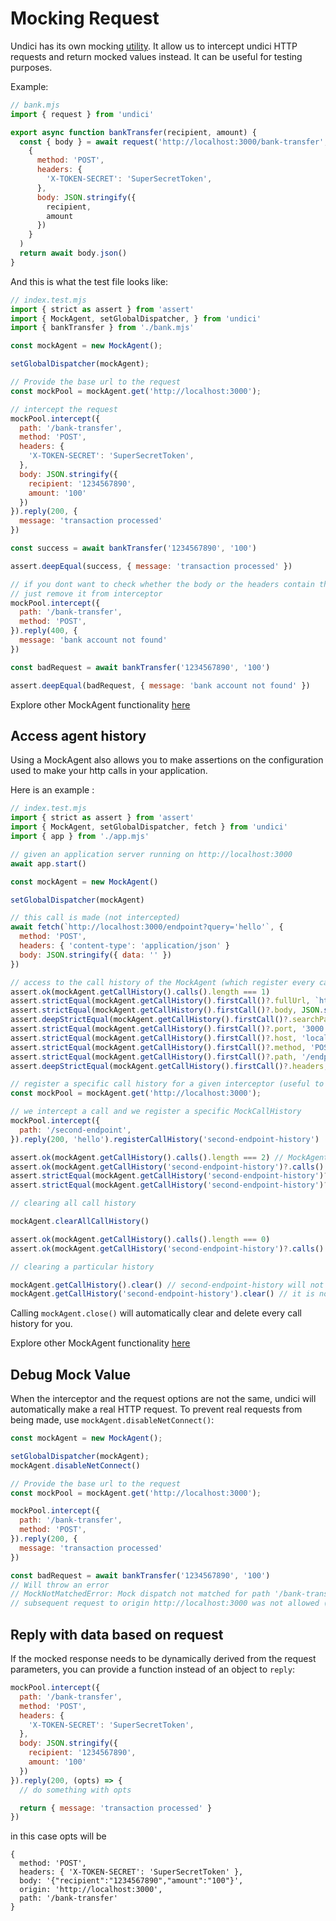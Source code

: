 # Mocking Request

Undici has its own mocking [utility](/docs/docs/api/MockAgent.md). It allow us to intercept undici HTTP requests and return mocked values instead. It can be useful for testing purposes.

Example:

```js
// bank.mjs
import { request } from 'undici'

export async function bankTransfer(recipient, amount) {
  const { body } = await request('http://localhost:3000/bank-transfer',
    {
      method: 'POST',
      headers: {
        'X-TOKEN-SECRET': 'SuperSecretToken',
      },
      body: JSON.stringify({
        recipient,
        amount
      })
    }
  )
  return await body.json()
}
```

And this is what the test file looks like:

```js
// index.test.mjs
import { strict as assert } from 'assert'
import { MockAgent, setGlobalDispatcher, } from 'undici'
import { bankTransfer } from './bank.mjs'

const mockAgent = new MockAgent();

setGlobalDispatcher(mockAgent);

// Provide the base url to the request
const mockPool = mockAgent.get('http://localhost:3000');

// intercept the request
mockPool.intercept({
  path: '/bank-transfer',
  method: 'POST',
  headers: {
    'X-TOKEN-SECRET': 'SuperSecretToken',
  },
  body: JSON.stringify({
    recipient: '1234567890',
    amount: '100'
  })
}).reply(200, {
  message: 'transaction processed'
})

const success = await bankTransfer('1234567890', '100')

assert.deepEqual(success, { message: 'transaction processed' })

// if you dont want to check whether the body or the headers contain the same value
// just remove it from interceptor
mockPool.intercept({
  path: '/bank-transfer',
  method: 'POST',
}).reply(400, {
  message: 'bank account not found'
})

const badRequest = await bankTransfer('1234567890', '100')

assert.deepEqual(badRequest, { message: 'bank account not found' })
```

Explore other MockAgent functionality [here](/docs/docs/api/MockAgent.md)

## Access agent history

Using a MockAgent also allows you to make assertions on the configuration used to make your http calls in your application.

Here is an example :

```js
// index.test.mjs
import { strict as assert } from 'assert'
import { MockAgent, setGlobalDispatcher, fetch } from 'undici'
import { app } from './app.mjs'

// given an application server running on http://localhost:3000
await app.start()

const mockAgent = new MockAgent()

setGlobalDispatcher(mockAgent)

// this call is made (not intercepted)
await fetch(`http://localhost:3000/endpoint?query='hello'`, {
  method: 'POST',
  headers: { 'content-type': 'application/json' }
  body: JSON.stringify({ data: '' })
})

// access to the call history of the MockAgent (which register every call made intercepted or not)
assert.ok(mockAgent.getCallHistory().calls().length === 1)
assert.strictEqual(mockAgent.getCallHistory().firstCall()?.fullUrl, `http://localhost:3000/endpoint?query='hello'`)
assert.strictEqual(mockAgent.getCallHistory().firstCall()?.body, JSON.stringify({ data: '' }))
assert.deepStrictEqual(mockAgent.getCallHistory().firstCall()?.searchParams, { query: 'hello' })
assert.strictEqual(mockAgent.getCallHistory().firstCall()?.port, '3000')
assert.strictEqual(mockAgent.getCallHistory().firstCall()?.host, 'localhost:3000')
assert.strictEqual(mockAgent.getCallHistory().firstCall()?.method, 'POST')
assert.strictEqual(mockAgent.getCallHistory().firstCall()?.path, '/endpoint')
assert.deepStrictEqual(mockAgent.getCallHistory().firstCall()?.headers, { 'content-type': 'application/json' })

// register a specific call history for a given interceptor (useful to filter call within a particular interceptor)
const mockPool = mockAgent.get('http://localhost:3000');

// we intercept a call and we register a specific MockCallHistory
mockPool.intercept({
  path: '/second-endpoint',
}).reply(200, 'hello').registerCallHistory('second-endpoint-history')

assert.ok(mockAgent.getCallHistory().calls().length === 2) // MockAgent call history has registered the call too
assert.ok(mockAgent.getCallHistory('second-endpoint-history')?.calls().length === 1)
assert.strictEqual(mockAgent.getCallHistory('second-endpoint-history')?.firstCall()?.path, '/second-endpoint')
assert.strictEqual(mockAgent.getCallHistory('second-endpoint-history')?.firstCall()?.method, 'GET')

// clearing all call history

mockAgent.clearAllCallHistory()

assert.ok(mockAgent.getCallHistory().calls().length === 0)
assert.ok(mockAgent.getCallHistory('second-endpoint-history')?.calls().length === 0)

// clearing a particular history

mockAgent.getCallHistory().clear() // second-endpoint-history will not be cleared
mockAgent.getCallHistory('second-endpoint-history').clear() // it is not cleared
```

Calling `mockAgent.close()` will automatically clear and delete every call history for you.

Explore other MockAgent functionality [here](/docs/docs/api/MockAgent.md)

## Debug Mock Value

When the interceptor and the request options are not the same, undici will automatically make a real HTTP request. To prevent real requests from being made, use `mockAgent.disableNetConnect()`:

```js
const mockAgent = new MockAgent();

setGlobalDispatcher(mockAgent);
mockAgent.disableNetConnect()

// Provide the base url to the request
const mockPool = mockAgent.get('http://localhost:3000');

mockPool.intercept({
  path: '/bank-transfer',
  method: 'POST',
}).reply(200, {
  message: 'transaction processed'
})

const badRequest = await bankTransfer('1234567890', '100')
// Will throw an error
// MockNotMatchedError: Mock dispatch not matched for path '/bank-transfer':
// subsequent request to origin http://localhost:3000 was not allowed (net.connect disabled)
```

## Reply with data based on request

If the mocked response needs to be dynamically derived from the request parameters, you can provide a function instead of an object to `reply`:

```js
mockPool.intercept({
  path: '/bank-transfer',
  method: 'POST',
  headers: {
    'X-TOKEN-SECRET': 'SuperSecretToken',
  },
  body: JSON.stringify({
    recipient: '1234567890',
    amount: '100'
  })
}).reply(200, (opts) => {
  // do something with opts

  return { message: 'transaction processed' }
})
```

in this case opts will be

```
{
  method: 'POST',
  headers: { 'X-TOKEN-SECRET': 'SuperSecretToken' },
  body: '{"recipient":"1234567890","amount":"100"}',
  origin: 'http://localhost:3000',
  path: '/bank-transfer'
}
```
